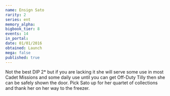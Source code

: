```yaml
---
name: Ensign Sato
rarity: 2
series: ent
memory_alpha:
bigbook_tier: 8
events: 14
in_portal:
date: 01/01/2016
obtained: Launch
mega: false
published: true
---
```


Not the best DIP 2* but if you are lacking it she will serve some use in most Cadet Missions and some daily use until you can get Off-Duty Tilly then she can be safely shown the door. Pick Sato up for her quartet of collections and thank her on her way to the freezer.
